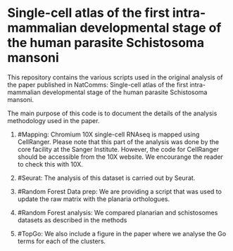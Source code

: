 
# Single-cell atlas of the first intra-mammalian developmental stage of the human parasite Schistosoma mansoni

This repository contains the various scripts used in the original analysis of the paper published in NatComms: Single-cell atlas of the first intra-mammalian developmental stage of the human parasite Schistosoma mansoni.

The main purpose of this code is to document the details of the analysis methodology used in the paper.

1) #Mapping: Chromium 10X single-cell RNAseq is mapped using CellRanger. Please note that this part of the analysis was done by the core facility at the Sanger Institute. However, the code for CellRanger should be accessible from the 10X website. We encourange the reader to check this with 10X. 

2) #Seurat: The analysis of this dataset is carried out by Seurat. 

3) #Random Forest Data prep: We are providing a script that was used to update the raw matrix with the planaria orthologues.

4) #Random Forest analysis: We compared planarian and schistosomes datasets as described in the methods

5) #TopGo: We also include a figure in the paper where we analyse the Go terms for each of the clusters.





